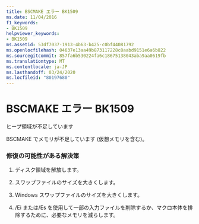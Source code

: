 ```yaml
---
title: BSCMAKE エラー BK1509
ms.date: 11/04/2016
f1_keywords:
- BK1509
helpviewer_keywords:
- BK1509
ms.assetid: 53df7037-1913-4b63-b425-c0bf44081792
ms.openlocfilehash: 04637e13aa49b873117228c8aabd9151e6a6b822
ms.sourcegitcommit: 857fa6b530224fa6c18675138043aba9aa0619fb
ms.translationtype: MT
ms.contentlocale: ja-JP
ms.lasthandoff: 03/24/2020
ms.locfileid: "80197680"
---
```

# <a name="bscmake-error-bk1509"></a>BSCMAKE エラー BK1509

ヒープ領域が不足しています

BSCMAKE でメモリが不足しています (仮想メモリを含む)。

### <a name="to-fix-by-using-the-following-possible-solutions"></a>修復の可能性がある解決策

1. ディスク領域を解放します。

1. スワップファイルのサイズを大きくします。

1. Windows スワップファイルのサイズを大きくします。

1. /Ei または/Es を使用して一部の入力ファイルを削除するか、マクロ本体を排除するために、必要なメモリを減らします。
